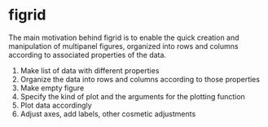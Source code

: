 # figrid

The main motivation behind figrid is to enable the quick creation and manipulation of multipanel figures, organized into rows and columns according to associated properties of the data.

1. Make list of data with different properties
2. Organize the data into rows and columns according to those properties
3. Make empty figure
4. Specify the kind of plot and the arguments for the plotting function
5. Plot data accordingly
6. Adjust axes, add labels, other cosmetic adjustments
